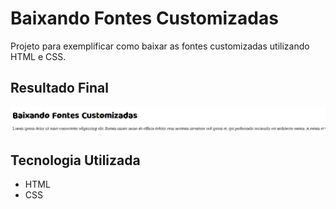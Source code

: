 # Baixando Fontes Customizadas
Projeto para exemplificar como baixar as fontes customizadas utilizando HTML e CSS.

## Resultado Final

[<img src="./resultado.jpg" alt="baixando fontes customizadas usando HTML e CSS">](https://priscila199.github.io/baixando-fontes-customizadas/)

## Tecnologia Utilizada
- HTML
- CSS